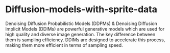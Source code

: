 # Diffusion-models-with-sprite-data
Denoising Diffusion Probabilistic Models (DDPMs) &amp; Denoising Diffusion Implicit Models (DDIMs) are powerful generative models which are used for high quality and diverse image generation. The key difference between them is sampling efficiency. DDIMs are designed to accelerate this process, making them more efficient in terms of sampling speed.

